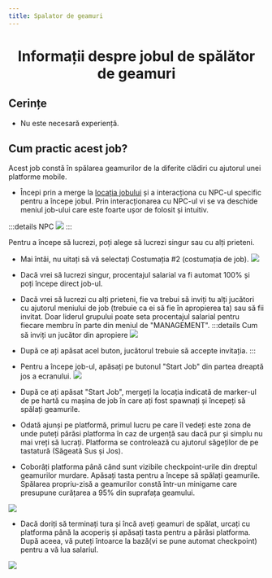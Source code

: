 ```yaml
---
title: Spalator de geamuri
---
```


<script setup> 
    import KeyIcon from '../.vitepress/components/KeyIcon.vue'
</script>

# <center>Informații despre jobul de spălător de geamuri</center>

## Cerințe

- Nu este necesară experiență.

## Cum practic acest job?

Acest job constă în spălarea geamurilor de la diferite clădiri cu ajutorul unei platforme mobile.

- Începi prin a merge la [locația jobului](locatii) și a interacționa cu NPC-ul specific pentru a începe jobul. Prin interacționarea cu NPC-ul vi se va deschide meniul job-ului care este foarte ușor de folosit și intuitiv.

:::details NPC
![](https://i.imgur.com/E4uEVAZ.png)
:::

Pentru a începe să lucrezi, poți alege să lucrezi singur sau cu alți prieteni.
- Mai întâi, nu uitați să vă selectați Costumația #2 (costumația de job).
![](https://i.imgur.com/MxO0uSZ.png)
- Dacă vrei să lucrezi singur, procentajul salarial va fi automat 100% și poți începe direct job-ul.
- Dacă vrei să lucrezi cu alți prieteni, fie va trebui să inviți tu alți jucători cu ajutorul meniului de job (trebuie ca ei să fie în apropierea ta) sau să fii invitat. Doar liderul grupului poate seta procentajul salarial pentru fiecare membru în parte din meniul de "MANAGEMENT".
:::details Cum să inviți un jucător din apropiere
![](https://i.imgur.com/sbk13Po.png)
- După ce ați apăsat acel buton, jucătorul trebuie să accepte invitația.
:::

- Pentru a începe job-ul, apăsați pe butonul "Start Job" din partea dreaptă jos a ecranului.
![](https://i.imgur.com/KTrssg4.png)

- După ce ați apăsat "Start Job", mergeți la locația indicată de marker-ul de pe hartă cu mașina de job în care ați fost spawnați și începeți să spălați geamurile.

- Odată ajunși pe platformă, primul lucru pe care îl vedeți este zona de unde puteți părăsi platforma în caz de urgență sau dacă pur și simplu nu mai vreți să lucrați. Platforma se controlează cu ajutorul săgeților de pe tastatură (Săgeată Sus și Jos).

- Coborâți platforma până când sunt vizibile checkpoint-urile din dreptul geamurilor murdare. Apăsați tasta <KeyIcon keyType="e"/> pentru a începe să spălați geamurile. Spălarea propriu-zisă a geamurilor constă într-un minigame care presupune curățarea a 95% din suprafața geamului.

![](https://i.imgur.com/lI8RJC2.gif)

- Dacă doriți să terminați tura și încă aveți geamuri de spălat, urcați cu platforma până la acoperiș și apăsați tasta <KeyIcon keyType="e"/> pentru a părăsi platforma. După aceea, vă puteți întoarce la bază(vi se pune automat checkpoint) pentru a vă lua salariul.

![](https://i.imgur.com/KSdd3iW.gif)